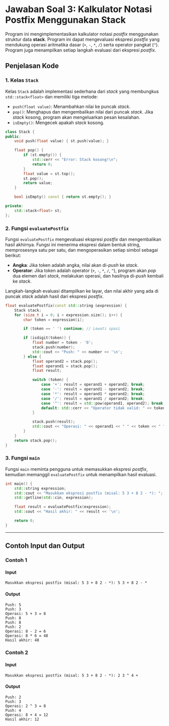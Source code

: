 # Jawaban Soal 3: Kalkulator Notasi Postfix Menggunakan Stack

Program ini mengimplementasikan kalkulator notasi _postfix_ menggunakan struktur data **stack**. Program ini dapat mengevaluasi ekspresi _postfix_ yang mendukung operasi aritmatika dasar (`+`, `-`, `*`, `/`) serta operator pangkat (`^`). Program juga menampilkan setiap langkah evaluasi dari ekspresi _postfix_.

## Penjelasan Kode

### 1. Kelas `Stack`

Kelas `Stack` adalah implementasi sederhana dari _stack_ yang membungkus `std::stack<float>` dan memiliki tiga metode:

- `push(float value)`: Menambahkan nilai ke puncak _stack_.
- `pop()`: Menghapus dan mengembalikan nilai dari puncak _stack_. Jika _stack_ kosong, program akan mengeluarkan pesan kesalahan.
- `isEmpty()`: Mengecek apakah _stack_ kosong.

```cpp
class Stack {
public:
    void push(float value) { st.push(value); }

    float pop() {
        if (st.empty()) {
            std::cerr << "Error: Stack kosong!\n";
            return 0;
        }
        float value = st.top();
        st.pop();
        return value;
    }

    bool isEmpty() const { return st.empty(); }

private:
    std::stack<float> st;
};
```

### 2. Fungsi `evaluatePostfix`

Fungsi `evaluatePostfix` mengevaluasi ekspresi _postfix_ dan mengembalikan hasil akhirnya. Fungsi ini menerima ekspresi dalam bentuk string, memprosesnya satu per satu, dan mengoperasikan setiap simbol sebagai berikut:

- **Angka**: Jika token adalah angka, nilai akan di-_push_ ke _stack_.
- **Operator**: Jika token adalah operator (`+`, `-`, `*`, `/`, `^`), program akan _pop_ dua elemen dari _stack_, melakukan operasi, dan hasilnya di-_push_ kembali ke _stack_.

Langkah-langkah evaluasi ditampilkan ke layar, dan nilai akhir yang ada di puncak _stack_ adalah hasil dari ekspresi _postfix_.

```cpp
float evaluatePostfix(const std::string &expression) {
    Stack stack;
    for (size_t i = 0; i < expression.size(); i++) {
        char token = expression[i];

        if (token == ' ') continue; // Lewati spasi

        if (isdigit(token)) {
            float number = token - '0';
            stack.push(number);
            std::cout << "Push: " << number << '\n';
        } else {
            float operand2 = stack.pop();
            float operand1 = stack.pop();
            float result;

            switch (token) {
                case '+': result = operand1 + operand2; break;
                case '-': result = operand1 - operand2; break;
                case '*': result = operand1 * operand2; break;
                case '/': result = operand1 / operand2; break;
                case '^': result = std::pow(operand1, operand2); break;
                default: std::cerr << "Operator tidak valid: " << token << '\n'; return 0;
            }

            stack.push(result);
            std::cout << "Operasi: " << operand1 << " " << token << " " << operand2 << " = " << result << '\n';
        }
    }
    return stack.pop();
}
```

### 3. Fungsi `main`

Fungsi `main` meminta pengguna untuk memasukkan ekspresi _postfix_, kemudian memanggil `evaluatePostfix` untuk menampilkan hasil evaluasi.

```cpp
int main() {
    std::string expression;
    std::cout << "Masukkan ekspresi postfix (misal: 5 3 + 8 2 - *): ";
    std::getline(std::cin, expression);

    float result = evaluatePostfix(expression);
    std::cout << "Hasil akhir: " << result << '\n';

    return 0;
}
```

---

## Contoh Input dan Output

### Contoh 1

#### Input

```
Masukkan ekspresi postfix (misal: 5 3 + 8 2 - *): 5 3 + 8 2 - *
```

#### Output

```
Push: 5
Push: 3
Operasi: 5 + 3 = 8
Push: 8
Push: 8
Push: 2
Operasi: 8 - 2 = 6
Operasi: 8 * 6 = 48
Hasil akhir: 48
```

### Contoh 2

#### Input

```
Masukkan ekspresi postfix (misal: 5 3 + 8 2 - *): 2 3 ^ 4 +
```

#### Output

```
Push: 2
Push: 3
Operasi: 2 ^ 3 = 8
Push: 4
Operasi: 8 + 4 = 12
Hasil akhir: 12
```
